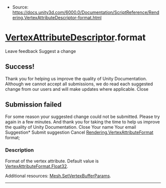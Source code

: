 * Source: https://docs.unity3d.com/6000.0/Documentation/ScriptReference/Rendering.VertexAttributeDescriptor-format.html

#  [VertexAttributeDescriptor](https://docs.unity3d.com/6000.0/Documentation/ScriptReference/Rendering.VertexAttributeDescriptor.html).format
Leave feedback
Suggest a change
## Success!
Thank you for helping us improve the quality of Unity Documentation. Although we cannot accept all submissions, we do read each suggested change from our users and will make updates where applicable.
Close
## Submission failed
For some reason your suggested change could not be submitted. Please <a>try again</a> in a few minutes. And thank you for taking the time to help us improve the quality of Unity Documentation.
Close
Your name Your email Suggestion* Submit suggestion
Cancel
[Rendering.VertexAttributeFormat](https://docs.unity3d.com/6000.0/Documentation/ScriptReference/Rendering.VertexAttributeFormat.html) format; 
### Description
Format of the vertex attribute.
Default value is [VertexAttributeFormat.Float32](https://docs.unity3d.com/6000.0/Documentation/ScriptReference/Rendering.VertexAttributeFormat.Float32.html).  
  
Additional resources: [Mesh.SetVertexBufferParams](https://docs.unity3d.com/6000.0/Documentation/ScriptReference/Mesh.SetVertexBufferParams.html).
* * *
